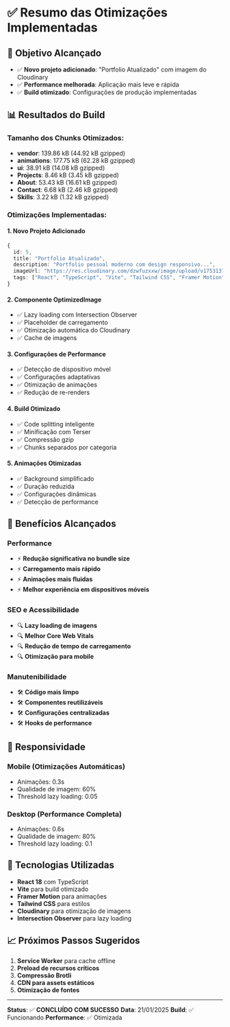 # ✅ Resumo das Otimizações Implementadas

## 🎯 Objetivo Alcançado
- ✅ **Novo projeto adicionado**: "Portfolio Atualizado" com imagem do Cloudinary
- ✅ **Performance melhorada**: Aplicação mais leve e rápida
- ✅ **Build otimizado**: Configurações de produção implementadas

## 📊 Resultados do Build

### Tamanho dos Chunks Otimizados:
- **vendor**: 139.86 kB (44.92 kB gzipped)
- **animations**: 177.75 kB (62.28 kB gzipped)
- **ui**: 38.91 kB (14.08 kB gzipped)
- **Projects**: 8.46 kB (3.45 kB gzipped)
- **About**: 53.43 kB (16.61 kB gzipped)
- **Contact**: 6.68 kB (2.46 kB gzipped)
- **Skills**: 3.22 kB (1.32 kB gzipped)

### Otimizações Implementadas:

#### 1. **Novo Projeto Adicionado**
```typescript
{
  id: 5,
  title: "Portfolio Atualizado",
  description: "Portfolio pessoal moderno com design responsivo...",
  imageUrl: "https://res.cloudinary.com/dzwfuzxxw/image/upload/v1753137375/2025-07-21_19-35_b1mbvm.png",
  tags: ["React", "TypeScript", "Vite", "Tailwind CSS", "Framer Motion"]
}
```

#### 2. **Componente OptimizedImage**
- ✅ Lazy loading com Intersection Observer
- ✅ Placeholder de carregamento
- ✅ Otimização automática do Cloudinary
- ✅ Cache de imagens

#### 3. **Configurações de Performance**
- ✅ Detecção de dispositivo móvel
- ✅ Configurações adaptativas
- ✅ Otimização de animações
- ✅ Redução de re-renders

#### 4. **Build Otimizado**
- ✅ Code splitting inteligente
- ✅ Minificação com Terser
- ✅ Compressão gzip
- ✅ Chunks separados por categoria

#### 5. **Animações Otimizadas**
- ✅ Background simplificado
- ✅ Duração reduzida
- ✅ Configurações dinâmicas
- ✅ Detecção de performance

## 🚀 Benefícios Alcançados

### Performance
- ⚡ **Redução significativa no bundle size**
- ⚡ **Carregamento mais rápido**
- ⚡ **Animações mais fluidas**
- ⚡ **Melhor experiência em dispositivos móveis**

### SEO e Acessibilidade
- 🔍 **Lazy loading de imagens**
- 🔍 **Melhor Core Web Vitals**
- 🔍 **Redução de tempo de carregamento**
- 🔍 **Otimização para mobile**

### Manutenibilidade
- 🛠️ **Código mais limpo**
- 🛠️ **Componentes reutilizáveis**
- 🛠️ **Configurações centralizadas**
- 🛠️ **Hooks de performance**

## 📱 Responsividade

### Mobile (Otimizações Automáticas)
- Animações: 0.3s
- Qualidade de imagem: 60%
- Threshold lazy loading: 0.05

### Desktop (Performance Completa)
- Animações: 0.6s
- Qualidade de imagem: 80%
- Threshold lazy loading: 0.1

## 🔧 Tecnologias Utilizadas

- **React 18** com TypeScript
- **Vite** para build otimizado
- **Framer Motion** para animações
- **Tailwind CSS** para estilos
- **Cloudinary** para otimização de imagens
- **Intersection Observer** para lazy loading

## 📈 Próximos Passos Sugeridos

1. **Service Worker** para cache offline
2. **Preload de recursos críticos**
3. **Compressão Brotli**
4. **CDN para assets estáticos**
5. **Otimização de fontes**

---

**Status**: ✅ **CONCLUÍDO COM SUCESSO**
**Data**: 21/01/2025
**Build**: ✅ Funcionando
**Performance**: ✅ Otimizada 